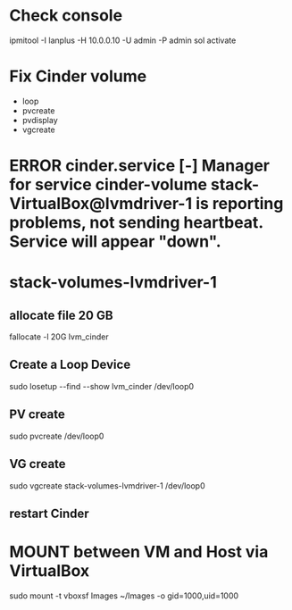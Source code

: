 # Check console
ipmitool -I lanplus -H 10.0.0.10 -U admin -P admin sol activate

# Fix Cinder volume
- loop
- pvcreate
- pvdisplay
- vgcreate

# ERROR cinder.service [-] Manager for service cinder-volume stack-VirtualBox@lvmdriver-1 is reporting problems, not sending heartbeat. Service will appear "down".
# stack-volumes-lvmdriver-1
## allocate file 20 GB
fallocate -l 20G lvm_cinder

## Create a Loop Device
sudo losetup --find --show lvm_cinder /dev/loop0
## PV create
sudo pvcreate /dev/loop0 
## VG create
sudo vgcreate stack-volumes-lvmdriver-1 /dev/loop0
## restart Cinder

# MOUNT between VM and Host via VirtualBox
sudo mount -t vboxsf Images ~/Images -o gid=1000,uid=1000

